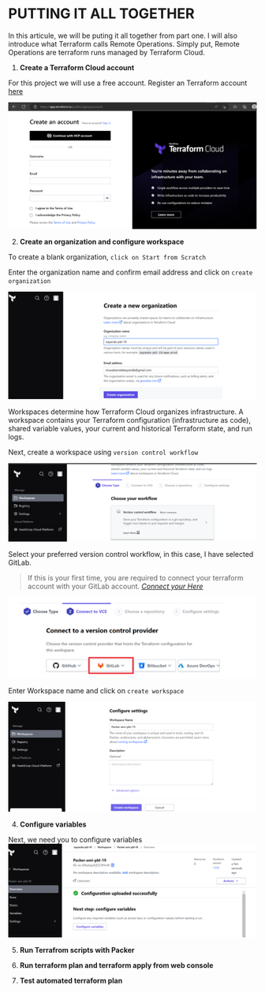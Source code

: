 # PUTTING IT ALL TOGETHER

In this articule, we will be puting it all together from part one. I will also introduce what Terraform calls Remote Operations. Simply put, Remote Operations are terraform runs managed by Terraform Cloud.

1. **Create a Terraform Cloud account**

For this project we will use a free account. Register an Terraform account [here](https://app.terraform.io/signup/account)

![terraform account](/images/1.png)

2. **Create an organization and configure workspace**

To create a blank organization, `click on Start from Scratch`

Enter the organization name and confirm email address and click on `create organization`

![workspace](/images/3.png)

Workspaces determine how Terraform Cloud organizes infrastructure. A workspace contains your Terraform configuration (infrastructure as code), shared variable values, your current and historical Terraform state, and run logs.

Next, create a workspace using `version control workflow`

![workspace](/images/2.png)

Select your preferred version control workflow, in this case, I have selected GitLab.

> If this is your first time, you are required to connect your terraform account with your GitLab account. [*Connect your Here*](https://developer.hashicorp.com/terraform/cloud-docs/vcs/gitlab-com)

![workspace](/images/14.png)

Enter Workspace name and click on `create workspace`

![workspace](/images/5.png)

4. **Configure variables**

Next, we need you to configure variables
![workspace](/images/6.png)

5. **Run Terrafrom scripts with Packer**

6. **Run terraform plan and terraform apply from web console**

7. **Test automated terraform plan**



